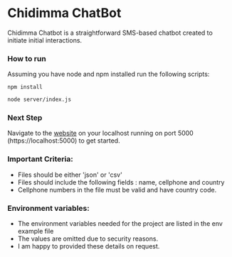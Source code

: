 # Chidimma ChatBot


Chidimma Chatbot is a straightforward SMS-based chatbot created to initiate initial interactions.

### How to run
Assuming you have node and npm installed run the following scripts:

```
npm install
```
```bash
node server/index.js
```


### Next Step

Navigate to the [website]("https://localhost:5000") on your localhost running on port 5000 (https://localhost:5000) to get started.

### Important Criteria:
- Files should be either 'json' or 'csv'
- Files should include the following fields : name, cellphone and country
- Cellphone numbers in the file must be valid and have country code.

### Environment variables:
- The environment variables needed for the project are listed in the env example file
- The values are omitted due to security reasons.
- I am happy to provided these details on request.
